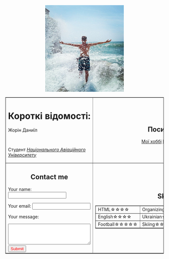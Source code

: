 <!DOCTYPE html>
<html lang="en">
<head>
    <meta charset="UTF-8">
    <title>Жорін Даниїл</title>
    <link rel="stylesheet" href="style.css">
</head>
<body>
    <table border="1" align="center">
        <center><img src="photo.jpg" width="250" height="275"></center>
        <tr>
        <td>
            <h1> <strong>Короткі відомості:</strong> </h1>
            <p>Жорін Даниїл</p><br>
            <p>Студент <i> <a href="https://nau.edu.ua">Національного Авіаційного Університету</a></i><br></p>
        </td>
        <td colspan="2">
            <center><h2>Посилання</h2></center>
            <center>
                <a href="hobbies.html">Мої хоббі</a>
                <a href="contacts.html">Мої контакти</a>
            </center>
            </td>
        </tr>
        <tr>
            <td>
            <center><h2>Contact me</h2></center>
            <form action="mailto:6931896@stud.nau.edu.ua" method="post" enctype="text/plain" id="forma">
                <p>Your name: <input type="text" id="name"></p>
                <p>Your email: <input type="email" id="mail"></p>
                <p>Your message:</p>
                <textarea cols="30" rows="4" id="txt"></textarea>
                <br>
                <input type="submit" style="color: red;" id="enter">
            </form>
        </td>
            <td colspan="2">
                <h2><center>Skills</center></h2>
                <table border="1">
                    <tr class="Skills">
                        <td>HTML☆☆☆☆</td>
                        <td>Organizing☆☆☆☆</td>
                        <td>Teamwork☆☆☆☆☆</td>
                    </tr>
                    <tr class="Skills">
                        <td>English☆☆☆☆</td>
                        <td>Ukrainian☆☆☆☆☆</td>
                        <td>Russian☆☆☆☆☆</td>
                    </tr>
                    <tr class="Skills">
                        <td>Football☆☆☆☆☆</td>
                        <td>Skiing☆☆☆☆</td>
                        <td>Volleyball☆☆☆☆☆</td>
                    </tr>
                </table>
            </td>
        </tr>
    </table>
    </body>
    </html> 
